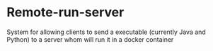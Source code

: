 # Remote-run-server
System for allowing clients to send a executable (currently Java and Python) to a server whom will run it in a docker container
